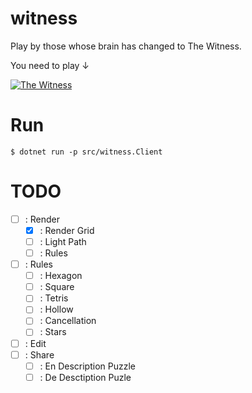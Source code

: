 # witness
Play by those whose brain has changed to The Witness.

You need to play ↓

<a href="https://store.steampowered.com/widget/210970/"><img src="https://steamcdn-a.akamaihd.net/steam/apps/210970/capsule_184x69.jpg?t=1515716902" alt="The Witness" title="The Witness"></a>

# Run

```
$ dotnet run -p src/witness.Client
```

# TODO

- [ ] : Render
  - [x] : Render Grid
  - [ ] : Light Path
  - [ ] : Rules

- [ ] : Rules
  - [ ] : Hexagon
  - [ ] : Square
  - [ ] : Tetris
  - [ ] : Hollow
  - [ ] : Cancellation
  - [ ] : Stars

- [ ] : Edit
- [ ] : Share
  - [ ] : En Description Puzzle
  - [ ] : De Desctiption Puzle